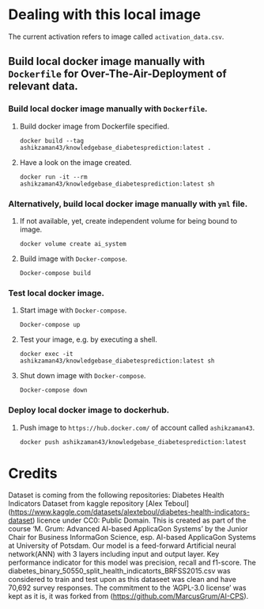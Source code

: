 # Dealing with this local image

The current activation refers to image called `activation_data.csv`.

## Build local docker image manually with `Dockerfile` for Over-The-Air-Deployment of relevant data.

### Build local docker image manually with `Dockerfile`.

1. Build docker image from Dockerfile specified.

    ```
    docker build --tag ashikzaman43/knowledgebase_diabetesprediction:latest .
    ```

1. Have a look on the image created.    
    
    ```
    docker run -it --rm ashikzaman43/knowledgebase_diabetesprediction:latest sh
    ```

### Alternatively, build local docker image manually with `yml` file.

1. If not available, yet, create independent volume for being bound to image.

    ```
    docker volume create ai_system
    ```
    
1. Build image with `Docker-compose`.
    
    ```
    Docker-compose build
    ```

### Test local docker image.

1. Start image with `Docker-compose`.
    
    ```
    Docker-compose up
    ```

1. Test your image, e.g. by executing a shell.

    ```
    docker exec -it ashikzaman43/knowledgebase_diabetesprediction:latest sh
    ```
    
1. Shut down image with `Docker-compose`.
    
    ```
    Docker-compose down
    ```

### Deploy local docker image to dockerhub.
 
1. Push image to `https://hub.docker.com/` of account called `ashikzaman43`.
    
    ```
    docker push ashikzaman43/knowledgebase_diabetesprediction:latest
    ```
    
# Credits

Dataset is coming from the following repositories:
Diabetes Health Indicators Dataset from kaggle repository [Alex Teboul] (https://www.kaggle.com/datasets/alexteboul/diabetes-health-indicators-dataset) licence under CC0: Public Domain. This is created as part of the course ‘M. Grum: Advanced AI-based ApplicaGon Systems’ by the Junior Chair for Business InformaGon Science, esp. AI-based ApplicaGon Systems at University of Potsdam. Our model is a feed-forward Artificial neural network(ANN) with 3 layers including input and output layer. Key performance indicator for this model was precision, recall and f1-score. The diabetes_binary_50550_split_health_indicatorts_BRFSS2015.csv was considered to train and test upon as this dataseet was clean and have 70,692 survey responses. The commitment to the ‘AGPL-3.0 license’ was kept as it is, it was forked from (https://github.com/MarcusGrum/AI-CPS). 